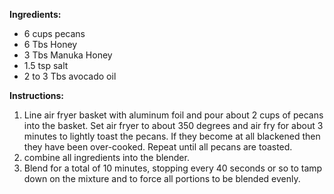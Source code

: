 **Ingredients:**

 - 6 cups pecans
 - 6 Tbs Honey
 - 3 Tbs Manuka Honey
 - 1.5 tsp salt
 - 2 to 3 Tbs avocado oil

**Instructions:**
1. Line air fryer basket with aluminum foil and pour about 2 cups of pecans into the basket.
   Set air fryer to about 350 degrees and air fry for about 3 minutes to lightly toast the pecans.
   If they become at all blackened then they have been over-cooked.  Repeat until all pecans are toasted.
1. combine all ingredients into the blender.
1. Blend for a total of 10 minutes, stopping every 40 seconds or so to tamp down on the mixture and to force
   all portions to be blended evenly.
